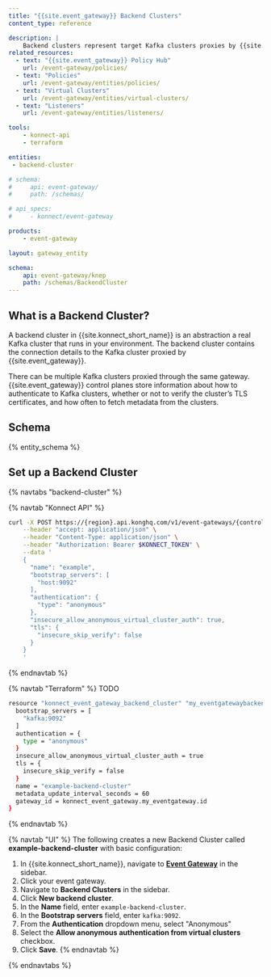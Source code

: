 ```yaml
---
title: "{{site.event_gateway}} Backend Clusters"
content_type: reference

description: |
    Backend clusters represent target Kafka clusters proxies by {{site.event_gateway}}.
related_resources:
  - text: "{{site.event_gateway}} Policy Hub"
    url: /event-gateway/policies/
  - text: "Policies"
    url: /event-gateway/entities/policies/
  - text: "Virtual Clusters"
    url: /event-gateway/entities/virtual-clusters/
  - text: "Listeners"
    url: /event-gateway/entities/listeners/

tools:
    - konnect-api
    - terraform

entities:
 - backend-cluster

# schema:
#     api: event-gateway/
#     path: /schemas/

# api_specs:
#     - konnect/event-gateway

products:
    - event-gateway

layout: gateway_entity

schema:
    api: event-gateway/knep
    path: /schemas/BackendCluster
---
```


## What is a Backend Cluster?

A backend cluster in {{site.konnect_short_name}} is an abstraction a real Kafka cluster that runs in your environment. The backend cluster contains the connection details to the Kafka cluster proxied by {{site.event_gateway}}.

There can be multiple Kafka clusters proxied through the same gateway. {{site.event_gateway}} control planes store information about how to authenticate to Kafka clusters, whether or not to verify the cluster’s TLS certificates, and how often to fetch metadata from the clusters. 

## Schema

{% entity_schema %}

## Set up a Backend Cluster

{% navtabs "backend-cluster" %}

{% navtab "Konnect API" %}

```sh
curl -X POST https://{region}.api.konghq.com/v1/event-gateways/{controlPlaneId}/backend-clusters \
    --header "accept: application/json" \
    --header "Content-Type: application/json" \
    --header "Authorization: Bearer $KONNECT_TOKEN" \
    --data '
    {
      "name": "example",
      "bootstrap_servers": [
        "host:9092"
      ],
      "authentication": {
        "type": "anonymous"
      },
      "insecure_allow_anonymous_virtual_cluster_auth": true,
      "tls": {
        "insecure_skip_verify": false
      }
    }
    '
```
{% endnavtab %}

{% navtab "Terraform" %}
TODO
```sh
resource "konnect_event_gateway_backend_cluster" "my_eventgatewaybackendcluster" {
  bootstrap_servers = [
    "kafka:9092"
  ]
  authentication = {
    type = "anonymous"
  }
  insecure_allow_anonymous_virtual_cluster_auth = true
  tls = {
    insecure_skip_verify = false
  }
  name = "example-backend-cluster"
  metadata_update_interval_seconds = 60
  gateway_id = konnect_event_gateway.my_eventgateway.id
}
```
{% endnavtab %}

{% navtab "UI" %}
The following creates a new Backend Cluster called **example-backend-cluster** with basic configuration:
1. In {{site.konnect_short_name}}, navigate to [**Event Gateway**](https://cloud.konghq.com/event-gateway/) in the sidebar.
1. Click your event gateway.
1. Navigate to **Backend Clusters** in the sidebar.
1. Click **New backend cluster**.
1. In the **Name** field, enter `example-backend-cluster`.
1. In the **Bootstrap servers** field, enter `kafka:9092`.
1. From the **Authentication** dropdown menu, select "Anonymous"
1. Select the **Allow anonymous authentication from virtual clusters** checkbox.
1. Click **Save**.
{% endnavtab %}

{% endnavtabs %}